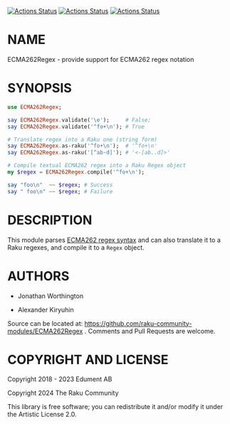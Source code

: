 [![Actions Status](https://github.com/raku-community-modules/ECMA262Regex/actions/workflows/linux.yml/badge.svg)](https://github.com/raku-community-modules/ECMA262Regex/actions) [![Actions Status](https://github.com/raku-community-modules/ECMA262Regex/actions/workflows/macos.yml/badge.svg)](https://github.com/raku-community-modules/ECMA262Regex/actions) [![Actions Status](https://github.com/raku-community-modules/ECMA262Regex/actions/workflows/windows.yml/badge.svg)](https://github.com/raku-community-modules/ECMA262Regex/actions)

NAME
====

ECMA262Regex - provide support for ECMA262 regex notation

SYNOPSIS
========

```raku
use ECMA262Regex;

say ECMA262Regex.validate('\e');     # False;
say ECMA262Regex.validate('^fo+\n'); # True

# Translate regex into a Raku one (string form)
say ECMA262Regex.as-raku('^fo+\n');  # '^fo+\n'
say ECMA262Regex.as-raku('[^ab-d]'); # '<-[ab..d]>'

# Compile textual ECMA262 regex into a Raku Regex object
my $regex = ECMA262Regex.compile('^fo+\n');

say "foo\n"  ~~ $regex; # Success
say " foo\n" ~~ $regex; # Failure
```

DESCRIPTION
===========

This module parses [ECMA262 regex syntax](https://262.ecma-international.org) and can also translate it to a Raku regexes, and compile it to a `Regex` object.

AUTHORS
=======

  * Jonathan Worthington

  * Alexander Kiryuhin

Source can be located at: https://github.com/raku-community-modules/ECMA262Regex . Comments and Pull Requests are welcome.

COPYRIGHT AND LICENSE
=====================

Copyright 2018 - 2023 Edument AB

Copyright 2024 The Raku Community

This library is free software; you can redistribute it and/or modify it under the Artistic License 2.0.

